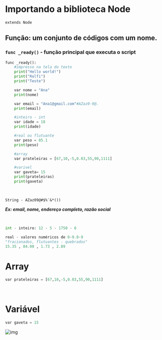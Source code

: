 # Importando a biblioteca Node
```py
extends Node
```

## Função:  um conjunto de códigos com um nome.
### ```func _ready()``` - função principal que executa o script

```py
func _ready():
    #impresso na tela do texto
    print("Hello world!")
    print("Rolfi")
    print("Teste")

    var nome = "Ana"
    print(nome)

    var email = "Ana1@gmail.com"#AZaz0-9@.
    print(email)

    #inteiro - int
    var idade = 18
    print(idade)

    #real ou flutuante
    var peso = 85.1
    print(peso)

    #array
    var prateleiras = [67,10,-5,0.03,55,90,1111]

    #varivel
    var gaveta= 15
    print(prateleiras)
    print(gaveta)
```

<br>

```
String - AZaz09@#$%¨&*())
```
***Ex: email, nome, endereço completo, razão social***

<br>

```py
int - inteiro: 12 - 5 - 1750 - 6
```

```py
real - valores numéricos de 0-9.0-9
"fracionados, flutuantes - quebrados"
15.35 , 84.00 , 1.73 , 2.89
```

# Array
```py
var prateleiras = [67,10,-5,0.03,55,90,1111]
```

<br>

# Variável
```py
var gaveta = 15
```

![img](https://cultured-veil-1e2.notion.site/image/https%3A%2F%2Fs3-us-west-2.amazonaws.com%2Fsecure.notion-static.com%2F364228e8-93f7-43f7-a2c7-9e5e6acc6c01%2FUntitled.png?id=3800f596-bfd1-437a-af50-973ebe0a8ba8&table=block&spaceId=a394d0d6-1d34-4f2b-9dbd-f5e1c51e5293&width=2000&userId=&cache=v2)